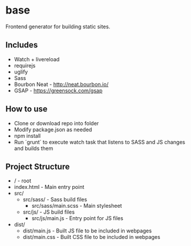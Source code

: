 # base

Frontend generator for building static sites.

## Includes
- Watch + livereload
- requirejs
- uglify
- Sass
- Bourbon Neat - http://neat.bourbon.io/
- GSAP - https://greensock.com/gsap

## How to use
- Clone or download repo into folder
- Modify package.json as needed
- npm install
- Run ´grunt´ to execute watch task that listens to SASS and JS changes and builds them

## Project Structure
- / - root
- index.html - Main entry point
- src/
  - src/sass/ - Sass build files
    - src/sass/main.scss - Main stylesheet
  - src/js/ - JS build files
    - src/js/main.js - Entry point for JS files
- dist/
  - dist/main.js - Built JS file to be included in webpages
  - dist/main.css - Built CSS file to be included in webpages
